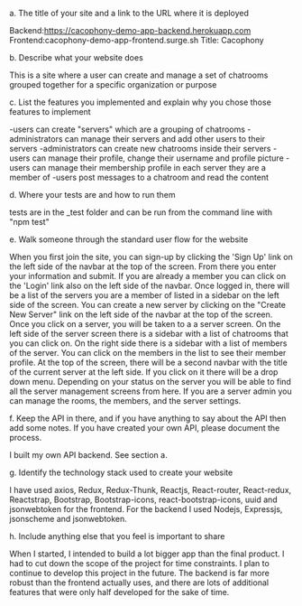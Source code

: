 

a. The title of your site and a link to the URL where it is deployed

Backend:https://cacophony-demo-app-backend.herokuapp.com
Frontend:cacophony-demo-app-frontend.surge.sh
Title: Cacophony

b. Describe what your website does

This is a site where a user can create and manage a set of chatrooms grouped together for a specific organization or purpose

c. List the features you implemented and explain why you chose those features to implement

-users can create "servers" which are a grouping of chatrooms
-administrators can manage their servers and add other users to their servers
-administrators can create new chatrooms inside their servers
-users can manage their profile, change their username and profile picture
-users can manage their membership profile in each server they are a member of
-users post messages to a chatroom and read the content

d. Where your tests are and how to run them

tests are in the _test folder and can be run from the command line with "npm test"

e. Walk someone through the standard user flow for the website

When you first join the site, you can sign-up by clicking the 'Sign Up' link on the left side of the navbar at the top of the screen.  From there you enter your information
and submit.  If you are already a member you can click on the 'Login' link also on the left side of the navbar. Once logged in, there will be a list of the servers you are a 
member of listed in a sidebar on the left side of the screen.  You can create a new server by clicking on the "Create New Server" link on the left side of the navbar at the top of
the screen.  Once you click on a server, you will be taken to a a server screen.  On the left side of the server screen there is a sidebar with a list of chatrooms that you can click
on.  On the right side there is a sidebar with a list of members of the server.  You can click on the members in the list to see their member profile. At the top of the screen, there will be a second navbar with the title of the current server at the left side. If you click on it there will be a drop down menu.  Depending on your status on the server you will be able to 
find all the server management screens from here.  If you are a server admin you can manage the rooms, the members, and the server settings.

f. Keep the API in there, and if you have anything to say about the API then
add some notes. If you have created your own API, please document the
process.

I built my own API backend.  See section a.

g. Identify the technology stack used to create your website

I have used axios, Redux, Redux-Thunk, Reactjs, React-router, React-redux, Reactstrap, Bootstrap, Bootstrap-icons, react-bootstrap-icons, uuid and jsonwebtoken for the frontend.
 For the backend I used Nodejs, Expressjs, jsonscheme and jsonwebtoken.

h. Include anything else that you feel is important to share 

When I started, I intended to build a lot bigger app than the final product.  I had to cut down the scope of the project for time constraints.  I plan to continue to develop this 
project in the future.  The backend is far more robust than the frontend actually uses, and there are lots of additional features that were only half developed for the sake of 
time.  